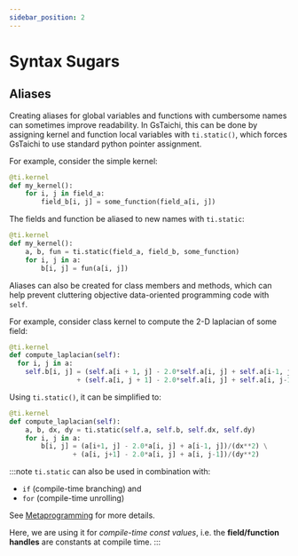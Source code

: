 ```yaml
---
sidebar_position: 2
---
```


# Syntax Sugars

## Aliases

Creating aliases for global variables and functions with cumbersome
names can sometimes improve readability. In GsTaichi, this can be done by
assigning kernel and function local variables with `ti.static()`, which
forces GsTaichi to use standard python pointer assignment.

For example, consider the simple kernel:

```python
@ti.kernel
def my_kernel():
    for i, j in field_a:
        field_b[i, j] = some_function(field_a[i, j])
```

The fields and function be aliased to new names with `ti.static`:

```python {3}
@ti.kernel
def my_kernel():
    a, b, fun = ti.static(field_a, field_b, some_function)
    for i, j in a:
        b[i, j] = fun(a[i, j])
```

Aliases can also be created for class members and methods, which can
help prevent cluttering objective data-oriented programming code with
`self`.

For example, consider class kernel to compute the 2-D laplacian of some field:

```python
@ti.kernel
def compute_laplacian(self):
  for i, j in a:
    self.b[i, j] = (self.a[i + 1, j] - 2.0*self.a[i, j] + self.a[i-1, j])/(self.dx**2) \
                 + (self.a[i, j + 1] - 2.0*self.a[i, j] + self.a[i, j-1])/(self.dy**2)
```

Using `ti.static()`, it can be simplified to:

```python {3-6}
@ti.kernel
def compute_laplacian(self):
    a, b, dx, dy = ti.static(self.a, self.b, self.dx, self.dy)
    for i, j in a:
        b[i, j] = (a[i+1, j] - 2.0*a[i, j] + a[i-1, j])/(dx**2) \
                + (a[i, j+1] - 2.0*a[i, j] + a[i, j-1])/(dy**2)
```

:::note
`ti.static` can also be used in combination with:

- `if` (compile-time
  branching) and
- `for` (compile-time unrolling)

See [Metaprogramming](../advanced/meta.md) for more details.

Here, we are using it for _compile-time const values_, i.e. the
**field/function handles** are constants at compile time.
:::
